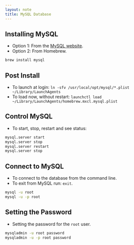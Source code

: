 ```yaml
---
layout: note
title: MySQL Database
---
```


## Installing MySQL
- Option 1: From the [MySQL website](http://dev.mysql.com/downloads/mysql/).
- Option 2: From Homebrew.

```bash
brew install mysql
```

## Post Install
- To launch at login: `ln -sfv /usr/local/opt/mysql/*.plist ~/Library/LaunchAgents`
- To load now, without restart: `launchctl load ~/Library/LaunchAgents/homebrew.mxcl.mysql.plist`


## Control MySQL
- To start, stop, restart and see status:

```bash
mysql.server start
mysql.server stop
mysql.server restart
mysql.server stop
```


## Connect to MySQL
- To connect to the database from the command line.
- To exit from MySQL run: `exit`.

```bash
mysql -u root
mysql -u -p root
```


## Setting the Password
- Setting the password for the `root` user.

```bash
mysqladmin -u root password
mysqladmin -u -p root password
```
